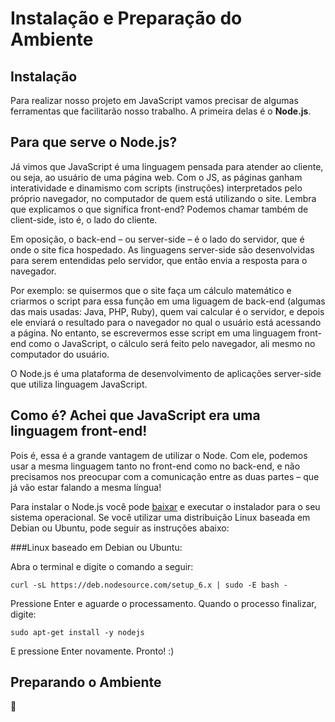 # Instalação e Preparação do Ambiente

## Instalação

Para realizar nosso projeto em JavaScript vamos precisar de algumas ferramentas que facilitarão nosso trabalho. A primeira delas é o <b>Node.js</b>.

## Para que serve o Node.js?

Já vimos que JavaScript é uma linguagem pensada para atender ao cliente, ou seja, ao usuário de uma página web. Com o JS, as páginas ganham interatividade e dinamismo com scripts (instruções) interpretados pelo próprio navegador, no computador de quem está utilizando o site. Lembra que explicamos o que significa front-end? Podemos chamar também de client-side, isto é, o lado do cliente.

Em oposição, o back-end – ou server-side – é o lado do servidor, que é onde o site fica hospedado. As linguagens server-side são desenvolvidas para serem entendidas pelo servidor, que então envia a resposta para o navegador.

Por exemplo: se quisermos que o site faça um cálculo matemático e criarmos o script para essa função em uma liguagem de back-end (algumas das mais usadas: Java, PHP, Ruby), quem vai calcular é o servidor, e depois ele enviará o resultado para o navegador no qual o usuário está acessando a página. No entanto, se escrevermos esse script em uma linguagem front-end como o JavaScript, o cálculo será feito pelo navegador, ali mesmo no computador do usuário.

O Node.js é uma plataforma de desenvolvimento de aplicações server-side que utiliza linguagem JavaScript.

## Como é? Achei que JavaScript era uma linguagem front-end!

Pois é, essa é a grande vantagem de utilizar o Node. Com ele, podemos usar a mesma linguagem tanto no front-end como no back-end, e não precisamos nos preocupar com a comunicação entre as duas partes – que já vão estar falando a mesma língua!

Para instalar o Node.js você pode [baixar](https://nodejs.org/en/#download) e executar o instalador para o seu sistema operacional. Se você utilizar uma distribuição Linux baseada em Debian ou Ubuntu, pode seguir as instruções abaixo:

###Linux baseado em Debian ou Ubuntu:

Abra o terminal e digite o comando a seguir:

```
curl -sL https://deb.nodesource.com/setup_6.x | sudo -E bash -
```

Pressione Enter e aguarde o processamento. Quando o processo finalizar, digite:

```
sudo apt-get install -y nodejs
```

E pressione Enter novamente. Pronto! :)


## Preparando o Ambiente

:construction:

